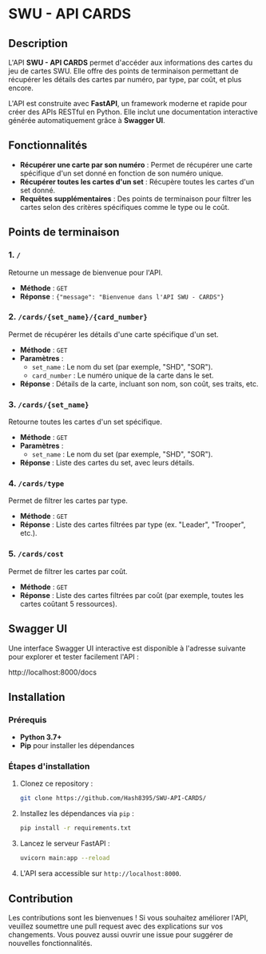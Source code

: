 # SWU - API CARDS

## Description

L'API **SWU - API CARDS** permet d'accéder aux informations des cartes du jeu de cartes SWU.
Elle offre des points de terminaison permettant de récupérer les détails des cartes par numéro, par type, par coût, et plus encore.

L'API est construite avec **FastAPI**, un framework moderne et rapide pour créer des APIs RESTful en Python. 
Elle inclut une documentation interactive générée automatiquement grâce à **Swagger UI**.

## Fonctionnalités

- **Récupérer une carte par son numéro** : Permet de récupérer une carte spécifique d'un set donné en fonction de son numéro unique.
- **Récupérer toutes les cartes d'un set** : Récupère toutes les cartes d'un set donné.
- **Requêtes supplémentaires** : Des points de terminaison pour filtrer les cartes selon des critères spécifiques comme le type ou le coût.

## Points de terminaison

### 1. `/`

Retourne un message de bienvenue pour l'API.

- **Méthode** : `GET`
- **Réponse** : `{"message": "Bienvenue dans l'API SWU - CARDS"}`

### 2. `/cards/{set_name}/{card_number}`

Permet de récupérer les détails d'une carte spécifique d'un set.

- **Méthode** : `GET`
- **Paramètres** :
  - `set_name` : Le nom du set (par exemple, "SHD", "SOR").
  - `card_number` : Le numéro unique de la carte dans le set.
- **Réponse** : Détails de la carte, incluant son nom, son coût, ses traits, etc.

### 3. `/cards/{set_name}`

Retourne toutes les cartes d'un set spécifique.

- **Méthode** : `GET`
- **Paramètres** :
  - `set_name` : Le nom du set (par exemple, "SHD", "SOR").
- **Réponse** : Liste des cartes du set, avec leurs détails.

### 4. `/cards/type`

Permet de filtrer les cartes par type.

- **Méthode** : `GET`
- **Réponse** : Liste des cartes filtrées par type (ex. "Leader", "Trooper", etc.).

### 5. `/cards/cost`

Permet de filtrer les cartes par coût.

- **Méthode** : `GET`
- **Réponse** : Liste des cartes filtrées par coût (par exemple, toutes les cartes coûtant 5 ressources).

## Swagger UI

Une interface Swagger UI interactive est disponible à l'adresse suivante pour explorer et tester facilement l'API :

http://localhost:8000/docs


## Installation

### Prérequis

- **Python 3.7+**
- **Pip** pour installer les dépendances

### Étapes d'installation

1. Clonez ce repository :

    ```bash
    git clone https://github.com/Hash8395/SWU-API-CARDS/
    ```

2. Installez les dépendances via `pip` :

    ```bash
    pip install -r requirements.txt
    ```

3. Lancez le serveur FastAPI :

    ```bash
    uvicorn main:app --reload
    ```

4. L'API sera accessible sur `http://localhost:8000`.

## Contribution

Les contributions sont les bienvenues ! Si vous souhaitez améliorer l'API, veuillez soumettre une pull request avec des explications sur vos changements. Vous pouvez aussi ouvrir une issue pour suggérer de nouvelles fonctionnalités.
